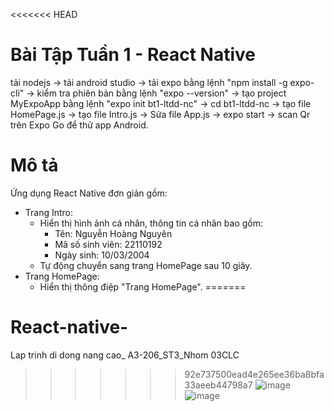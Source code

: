 <<<<<<< HEAD
# Bài Tập Tuần 1 - React Native
tải nodejs 
-> tải android studio 
-> tải expo bằng lệnh "npm install -g expo-cli" 
-> kiểm tra phiên bản bằng lệnh "expo --version" 
-> tạo project MyExpoApp bằng lệnh "expo init bt1-ltdd-nc" 
-> cd bt1-ltdd-nc 
-> tạo file HomePage.js 
-> tạo file Intro.js 
-> Sửa file App.js 
-> expo start 
-> scan Qr trên Expo Go để thử app Android.
# Mô tả
Ứng dụng React Native đơn giản gồm:
- Trang Intro:
  - Hiển thị hình ảnh cá nhân, thông tin cá nhân bao gồm:
    - Tên: Nguyễn Hoàng Nguyên
    - Mã số sinh viên: 22110192
    - Ngày sinh: 10/03/2004
  - Tự động chuyển sang trang HomePage sau 10 giây.
- Trang HomePage:
  - Hiển thị thông điệp "Trang HomePage".
=======
# React-native-
Lap trinh di dong nang cao_ A3-206_ST3_Nhom 03CLC
>>>>>>> 92e737500ead4e265ee36ba8bfa33aeeb44798a7
![image](https://github.com/user-attachments/assets/b5c829fc-edac-486d-ba34-051b6bac2201)
![image](https://github.com/user-attachments/assets/8fe0d8ff-78a0-4f1d-a811-a7a31be92d65)
